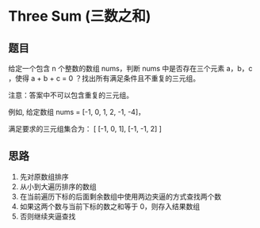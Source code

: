 # Three Sum (三数之和)

## 题目

给定一个包含 n 个整数的数组 nums，判断 nums 中是否存在三个元素 a，b，c ，使得 a + b + c = 0 ？找出所有满足条件且不重复的三元组。

注意：答案中不可以包含重复的三元组。

例如, 给定数组 nums = [-1, 0, 1, 2, -1, -4]，

满足要求的三元组集合为： [ [-1, 0, 1], [-1, -1, 2] ]

## 思路

1. 先对原数组排序
2. 从小到大遍历排序的数组
3. 在当前遍历下标的后面剩余数组中使用两边夹逼的方式查找两个数
4. 如果这两个数与当前下标的数之和等于 0，则存入结果数组
5. 否则继续夹逼查找
